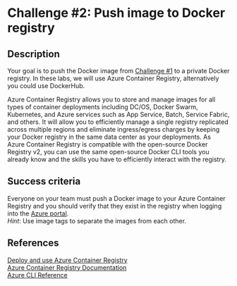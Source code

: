 # Challenge #2: Push image to Docker registry

## Description

Your goal is to push the Docker image from [Challenge #1](./1-dockerize.md) to a private Docker registry. In these labs, we will use Azure Container Registry, alternatively you could use DockerHub. 

Azure Container Registry allows you to store and manage images for all types of container deployments including DC/OS, Docker Swarm, Kubernetes, and Azure services such as App Service, Batch, Service Fabric, and others. It will allow you to efficiently manage a single registry replicated across multiple regions and eliminate ingress/egress charges by keeping your Docker registry in the same data center as your deployments. As Azure Container Registry is compatible with the open-source Docker Registry v2, you can use the same open-source Docker CLI tools you already know and the skills you have to efficiently interact with the registry.

## Success criteria

Everyone on your team must push a Docker image to your Azure Container Registry and you should verify that they exist in the registry when logging into the [Azure portal](https://portal.azure.com/).   
_Hint_: Use image tags to separate the images from each other. 

## References

[Deploy and use Azure Container Registry](https://docs.microsoft.com/en-us/azure/aks/tutorial-kubernetes-prepare-acr)  
[Azure Container Registry Documentation](https://docs.microsoft.com/en-us/azure/container-registry/)  
[Azure CLI Reference](https://docs.microsoft.com/en-us/cli/azure/get-started-with-azure-cli)

